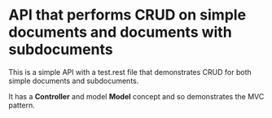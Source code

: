 # API that performs CRUD on simple documents and documents with subdocuments

This is a simple API with a test.rest file that demonstrates CRUD for both simple documents and subdocuments. 

It has a **Controller** and model **Model** concept and so demonstrates the MVC pattern.
